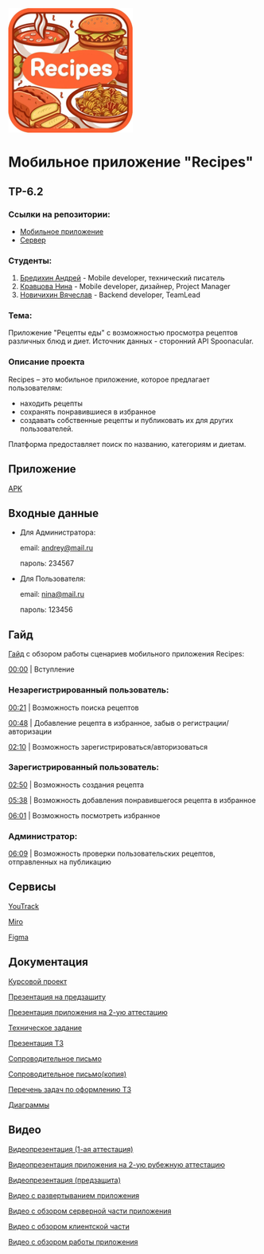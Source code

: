<img src="https://github.com/NinelNina/recipes_mobile/blob/connect_backend/assets/icon/icon.png" width="250" height="250">

# Мобильное приложение "Recipes"
## TP-6.2
### Ссылки на репозитории:
* [Мобильное приложение](https://github.com/NinelNina/recipes_mobile)
* [Сервер](https://github.com/Novia2003/RecipesServerApplication)
### Студенты:
1. [Бредихин Андрей](https://github.com/Andreyvd) - Mobile developer, технический писатель
2. [Кравцова Нина](https://github.com/NinelNina) - Mobile developer, дизайнер, Project Manager
3. [Новичихин Вячеслав](https://github.com/Novia2003) - Backend developer, TeamLead
### Тема:
Приложение "Рецепты еды" с возможностью просмотра рецептов различных блюд и диет. Источник данных - сторонний API Spoonacular.
### Описание проекта
Recipes – это мобильное приложение, которое предлагает пользователям:
* находить рецепты
* сохранять понравившиеся в избранное
* создавать собственные рецепты и публиковать их для других пользователей.

Платформа предоставляет поиск по названию, категориям и диетам.

## Приложение
[APK](https://github.com/Novia2003/RecipeProject/tree/main/apk)

## Входные данные
* Для Администратора: 

  email: andrey@mail.ru 

  пароль: 234567
* Для Пользователя: 

  email: nina@mail.ru 

  пароль: 123456

## Гайд

[Гайд](https://youtu.be/SjRRVLN4a6g?si=5jfzHYjGzZZxM9C4) с обзором работы сценариев мобильного приложения Recipes:

[00:00](https://www.youtube.com/watch?v=SjRRVLN4a6g&t=0s) | Вступление


### Незарегистрированный пользователь:

[00:21](https://www.youtube.com/watch?v=SjRRVLN4a6g&t=21s) | Возможность поиска рецептов

[00:48](https://www.youtube.com/watch?v=SjRRVLN4a6g&t=48s) | Добавление рецепта в избранное, забыв о регистрации/авторизации

[02:10](https://www.youtube.com/watch?v=SjRRVLN4a6g&t=130s) | Возможность зарегистрироваться/авторизоваться


### Зарегистрированный пользователь:

[02:50](https://www.youtube.com/watch?v=SjRRVLN4a6g&t=170s) |  Возможность создания рецепта

[05:38](https://www.youtube.com/watch?v=SjRRVLN4a6g&t=338s) | Возможность добавления понравившегося рецепта в избранное

[06:01](https://www.youtube.com/watch?v=SjRRVLN4a6g&t=361s) | Возможность посмотреть избранное


### Администратор:

[06:09](https://www.youtube.com/watch?v=SjRRVLN4a6g&t=369s) | Возможность проверки пользовательских рецептов, отправленных на публикацию

## Сервисы
[YouTrack](https://claudemonet.youtrack.cloud/agiles/159-2/current)

[Miro](https://miro.com/app/board/uXjVNnK_6zI=/?share_link_id=463183976969)

[Figma](https://www.figma.com/file/UaMh6pD49SvYcP4G83df0Y/My-Recipe-App?type=design&node-id=0-1&mode=design)

## Документация
[Курсовой проект](https://github.com/Novia2003/RecipeProject/blob/main/Documentation/CourseProject/Course_project.pdf)

[Презентация на предзащиту](https://github.com/Novia2003/RecipeProject/blob/main/Documentation/Pre-defense/Recipes.pdf)

[Презентация приложения на 2-ую аттестацию](https://github.com/Novia2003/RecipeProject/blob/main/Documentation/PresentationSecondAttestation/Recipes.pdf)

[Техническое задание](https://github.com/Novia2003/RecipeProject/blob/main/Documentation/TechnicalSpecification/TZ_Recipes.pdf)

[Презентация ТЗ](https://github.com/Novia2003/RecipeProject/blob/main/Documentation/Presentation/Recipes.pdf)

[Сопроводительное письмо](https://github.com/Novia2003/RecipeProject/blob/main/Documentation/CoverLetter/Сопроводительное%20письмо.pdf)

[Сопроводительное письмо(копия)](https://github.com/Novia2003/RecipeProject/blob/main/Documentation/CoverLetter(Copy)/Сопроводительное%20письмо(копия).pdf)

[Перечень задач по оформлению ТЗ](https://github.com/Novia2003/RecipeProject/blob/main/Documentation/TaskDesign/TaskDesign.pdf)

[Диаграммы](https://github.com/Novia2003/RecipeProject/tree/main/Documentation/Diagrams)
## Видео
[Видеопрезентация (1-ая аттестация)](https://youtu.be/wggTpxJ_8yk?si=EstMkDCg_LP-TQJ8)

[Видеопрезентация приложения на 2-ую рубежную аттестацию](https://youtu.be/8LXkP74jvFY?feature=shared)

[Видеопрезентация (предзащита)](https://www.youtube.com/watch?v=UU8AOT99u50)

[Видео с развертыванием приложения](https://www.youtube.com/watch?v=4pWeL6mjreg)

[Видео с обзором серверной части приложения](https://www.youtube.com/watch?v=7O0XK_dpg8U)

[Видео с обзором клиентской части](https://drive.google.com/file/d/1vhkK7mpoAS0gOaqXUEi4Hf0aC0giUcAG/view?usp=sharing)

[Видео с обзором работы приложения](https://youtu.be/SjRRVLN4a6g?si=LkR0UkdOJcD6YEIN)
